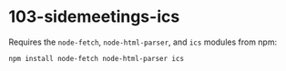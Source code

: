 # 103-sidemeetings-ics

Requires the `node-fetch`, `node-html-parser`, and `ics` modules from npm:

```npm install node-fetch node-html-parser ics```
